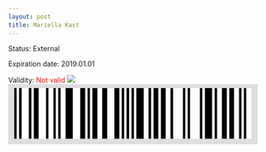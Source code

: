 ```yaml
---
layout: post
title: Mariella Kast
---
```


Status: External

Expiration date: 2019.01.01

Validity: <font color="red"> Not valid</font> 
![](/members/img/Mariella_Kast.png)
![](/members/img/bar.png)
